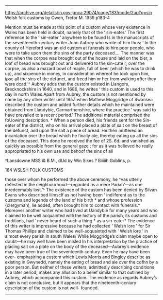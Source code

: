 

---

https://archive.org/details/in.gov.ignca.29074/page/183/mode/2up?q=sin
Welsh folk customs
by Owen, Trefor M.
 1959
p183-4


Mention must be made at this point of a custom whose very 
existence in Wales has been held in doubt, namely that of the 
‘ sin-eater.’ The first reference to the ‘ sin-eater ’ anywhere to 
be found Is in the manuscripts of the seventeenth-century writer 
John Aubrey who wrote of him thus: ‘ In the county of Hereford 
was an old custom at funerals to hire poor people, who were to 
take upon them the sins of the party deceased.... The manner 
was that when the corpse was brought out of the house and 
laid on the bier, a loaf of bread was brought out and delivered 
to the sin-cate r, over the corpse, as also a mazard bowl of maple, 
full of beer (which he was to drink up), and sixpence in 
money, in consideration whereof he took upon him, ipse 
all the sins of the defunct, and freed him or her from walking 
after they were dcad.’^ Aubrey adds that the custom existed 
in Llangors, Brecknockshire in 1640, and in 1686, he writes 
‘ this custom is used to this day in north Wales.Apart from 
Aubrey, the custom is not mentioned by name by any other 
writer until 185Z when Mathew Moggridge of Swansea 
described the custom and added further details which he 
maintained were obtained from Llandybic, Carmarthenshire, 
where the practice ‘ was said to have prevailed to a recent 
period.’ The additional material comprised the foUowing 
description. * When a person died, his friends sent for the 
Sin-eater of the district, who on his arrival placed a plate of 
salt on the breast of the defunct, and upon the salt a piece of 
bread. He then muttered an incantation over the bread which 
he finally ate, thereby eating up all the sins of the deceased. 
This done he received the fee of 2S. 6d. and vanished as quickly 
as possible from the general gaze ; for as it was believed he 
really appropriated to his own use and behoof the sins of all 


^Lansdowne MSS i& B.M., dUd by Win Sikes ? Biiiiih Goblins, p. 



184 WSLSH FOLK CUSTOMS 

those over whom he performed the above ceremony, he ^vas 
utterly detested in the neighbourhood—regarded as a mere 
Pariah’—as one inredeemably lost.’^ The existence of the 
custom has been denied by Silvan Evans who described Iiimsclf 
as not having been ‘ indiiferent as to the customs and legends 
of the land of his birth * and whose profession {clergyman), lie 
added, often brought him to contact with funerals.* Moreover 
another writer who had lived at Uandyble for many years and 
who claimed to be well acquainted witli the history of the 
parish, its customs and traditions, had ‘ never heard of such a 
thing * as a sin-eater* The evidence of this writer is impressive 
because he had collected ‘ Welsh lore ’ for Sir Thomas Phillips 
and claimed to be well-acquainted with ‘ Welsh lore ’ in 
almost every parish in south Wales/ While Moggridge’s 
claim maybe open to doubt—he may well have been misled In 
his interpretation by the practice of placing salt on a plate on 
the body of the deceased—Aubrey’s evidence may have been 
true of the seventeenth century. Even he may have been over- 
emphasiring a custom which Lewis Morris and Bingley 
describe as existing in Gwynedd, namely the eating of bread 
and ale over the cofhn by a poor person. But neither of these 
writers, admittedly describing conditions in a later period, 
makes any allusion to a belief similar to that outlined by 
Aubrey, which accompanied this custom. The evidence as 
regards Aubrey’s claim is not conclusive, but it appears that the 
nineteenth-ccniury description of the custom is not well- 
founded. 

---


